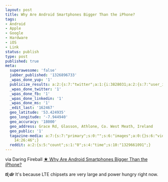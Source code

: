 ```yaml
---
layout: post
title: Why Are Android Smartphones Bigger Than the iPhone?
tags:
- Android
- Apple
- Google
- Hardware
- iOS
- Link
status: publish
type: post
published: true
meta:
  superawesome: 'false'
  jabber_published: '1326896733'
  _wpas_done_yup: '1'
  publicize_results: a:2:{s:7:"twitter";a:1:{i:3828031;a:2:{s:7:"user_id";s:11:"dueyfinster";s:7:"post_id";s:18:"159642603845988352";}}s:2:"fb";a:1:{i:100002981970010;a:2:{s:7:"user_id";s:15:"100002981970010";s:7:"post_id";s:15:"161866867256045";}}}
  _wpas_done_twitter: '1'
  _wpas_done_fb: '1'
  _wpas_done_linkedin: '1'
  _wpas_done_ms: '1'
  _edit_last: '162467'
  geo_latitude: '53.424935'
  geo_longitude: '-7.944940'
  geo_accuracy: '18000'
  geo_address: Grace Rd, Glasson, Athlone, Co. West Meath, Ireland
  geo_public: '1'
  tagazine-media: a:7:{s:7:"primary";s:0:"";s:6:"images";a:0:{}s:6:"videos";a:0:{}s:11:"image_count";s:1:"0";s:6:"author";s:6:"162467";s:7:"blog_id";s:6:"161843";s:9:"mod_stamp";s:19:"2012-01-18
    14:26:46";}
  reddit: a:2:{s:5:"count";s:1:"0";s:4:"time";s:10:"1329661091";}
---
```

via Daring Fireball <a href="http://daringfireball.net/2012/01/why_are_android_phones_bigger">★ Why Are Android Smartphones Bigger Than the iPhone?</a>

<em><strong>tl;dr</strong></em> It's because LTE chipsets are very large and power hungry right now.
